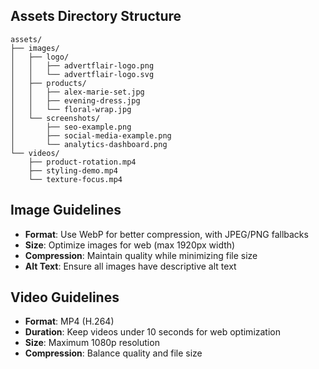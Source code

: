 <!-- Placeholder for logo and other assets -->
<!-- Place your images and videos in this directory -->

## Assets Directory Structure

```
assets/
├── images/
│   ├── logo/
│   │   ├── advertflair-logo.png
│   │   └── advertflair-logo.svg
│   ├── products/
│   │   ├── alex-marie-set.jpg
│   │   ├── evening-dress.jpg
│   │   └── floral-wrap.jpg
│   └── screenshots/
│       ├── seo-example.png
│       ├── social-media-example.png
│       └── analytics-dashboard.png
└── videos/
    ├── product-rotation.mp4
    ├── styling-demo.mp4
    └── texture-focus.mp4
```

## Image Guidelines

- **Format**: Use WebP for better compression, with JPEG/PNG fallbacks
- **Size**: Optimize images for web (max 1920px width)
- **Compression**: Maintain quality while minimizing file size
- **Alt Text**: Ensure all images have descriptive alt text

## Video Guidelines

- **Format**: MP4 (H.264)
- **Duration**: Keep videos under 10 seconds for web optimization
- **Size**: Maximum 1080p resolution
- **Compression**: Balance quality and file size